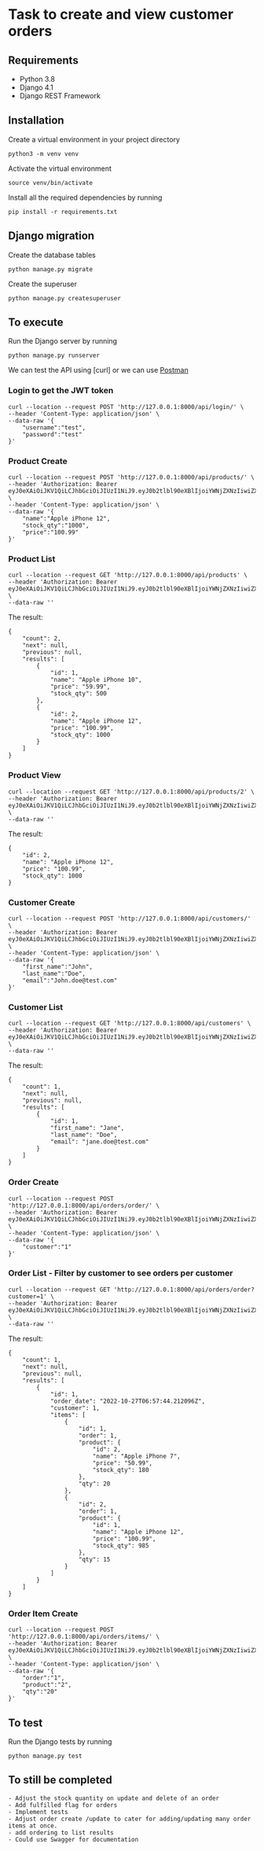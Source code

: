 # Task to create and view customer orders

## Requirements
- Python 3.8
- Django 4.1
- Django REST Framework

## Installation
Create a virtual environment in your project directory
```
python3 -m venv venv
```

Activate the virtual environment
```
source venv/bin/activate
```

Install all the required dependencies by running
```
pip install -r requirements.txt
```
## Django migration

Create the database tables
```
python manage.py migrate
```
Create the superuser
```
python manage.py createsuperuser
```

## To execute

Run the Django server by running
```
python manage.py runserver
```

We can test the API using [curl] or we can use [Postman](https://www.postman.com/)
### Login to get the JWT token
```
curl --location --request POST 'http://127.0.0.1:8000/api/login/' \
--header 'Content-Type: application/json' \
--data-raw '{
    "username":"test",
    "password":"test"
}'
```
### Product Create
```
curl --location --request POST 'http://127.0.0.1:8000/api/products/' \
--header 'Authorization: Bearer eyJ0eXAiOiJKV1QiLCJhbGciOiJIUzI1NiJ9.eyJ0b2tlbl90eXBlIjoiYWNjZXNzIiwiZXhwIjoxNjY2ODUwMjU1LCJpYXQiOjE2NjY4NDk5NTUsImp0aSI6IjJhYmU1Nzk2NzM3NjQyYTM4YTQ5MjA0NWMzNjExZmVhIiwidXNlcl9pZCI6MX0.lPXLmxOK68ZRNnB8YMDtKItmVe0E8NVOqAYeEaQ4TOc' \
--header 'Content-Type: application/json' \
--data-raw '{
    "name":"Apple iPhone 12",
    "stock_qty":"1000",
    "price":"100.99"
}'
```

### Product List
```
curl --location --request GET 'http://127.0.0.1:8000/api/products' \
--header 'Authorization: Bearer eyJ0eXAiOiJKV1QiLCJhbGciOiJIUzI1NiJ9.eyJ0b2tlbl90eXBlIjoiYWNjZXNzIiwiZXhwIjoxNjY2ODUwMjU1LCJpYXQiOjE2NjY4NDk5NTUsImp0aSI6IjJhYmU1Nzk2NzM3NjQyYTM4YTQ5MjA0NWMzNjExZmVhIiwidXNlcl9pZCI6MX0.lPXLmxOK68ZRNnB8YMDtKItmVe0E8NVOqAYeEaQ4TOc' \
--data-raw ''
```

The result:
```
{
    "count": 2,
    "next": null,
    "previous": null,
    "results": [
        {
            "id": 1,
            "name": "Apple iPhone 10",
            "price": "59.99",
            "stock_qty": 500
        },
        {
            "id": 2,
            "name": "Apple iPhone 12",
            "price": "100.99",
            "stock_qty": 1000
        }
    ]
}
```
### Product View
```
curl --location --request GET 'http://127.0.0.1:8000/api/products/2' \
--header 'Authorization: Bearer eyJ0eXAiOiJKV1QiLCJhbGciOiJIUzI1NiJ9.eyJ0b2tlbl90eXBlIjoiYWNjZXNzIiwiZXhwIjoxNjY2ODUwMjU1LCJpYXQiOjE2NjY4NDk5NTUsImp0aSI6IjJhYmU1Nzk2NzM3NjQyYTM4YTQ5MjA0NWMzNjExZmVhIiwidXNlcl9pZCI6MX0.lPXLmxOK68ZRNnB8YMDtKItmVe0E8NVOqAYeEaQ4TOc' \
--data-raw ''
```

The result:
```
{
    "id": 2,
    "name": "Apple iPhone 12",
    "price": "100.99",
    "stock_qty": 1000
}
```
### Customer Create
```
curl --location --request POST 'http://127.0.0.1:8000/api/customers/' \
--header 'Authorization: Bearer eyJ0eXAiOiJKV1QiLCJhbGciOiJIUzI1NiJ9.eyJ0b2tlbl90eXBlIjoiYWNjZXNzIiwiZXhwIjoxNjY2ODUwMjU1LCJpYXQiOjE2NjY4NDk5NTUsImp0aSI6IjJhYmU1Nzk2NzM3NjQyYTM4YTQ5MjA0NWMzNjExZmVhIiwidXNlcl9pZCI6MX0.lPXLmxOK68ZRNnB8YMDtKItmVe0E8NVOqAYeEaQ4TOc' \
--header 'Content-Type: application/json' \
--data-raw '{
    "first_name":"John",
    "last_name":"Doe",
    "email":"John.doe@test.com"
}'
```
### Customer List
```
curl --location --request GET 'http://127.0.0.1:8000/api/customers' \
--header 'Authorization: Bearer eyJ0eXAiOiJKV1QiLCJhbGciOiJIUzI1NiJ9.eyJ0b2tlbl90eXBlIjoiYWNjZXNzIiwiZXhwIjoxNjY2ODUwMjU1LCJpYXQiOjE2NjY4NDk5NTUsImp0aSI6IjJhYmU1Nzk2NzM3NjQyYTM4YTQ5MjA0NWMzNjExZmVhIiwidXNlcl9pZCI6MX0.lPXLmxOK68ZRNnB8YMDtKItmVe0E8NVOqAYeEaQ4TOc' \
--data-raw ''
```
The result:
```
{
    "count": 1,
    "next": null,
    "previous": null,
    "results": [
        {
            "id": 1,
            "first_name": "Jane",
            "last_name": "Doe",
            "email": "jane.doe@test.com"
        }
    ]
}
```
### Order Create
```
curl --location --request POST 'http://127.0.0.1:8000/api/orders/order/' \
--header 'Authorization: Bearer eyJ0eXAiOiJKV1QiLCJhbGciOiJIUzI1NiJ9.eyJ0b2tlbl90eXBlIjoiYWNjZXNzIiwiZXhwIjoxNjY2ODUwMjU1LCJpYXQiOjE2NjY4NDk5NTUsImp0aSI6IjJhYmU1Nzk2NzM3NjQyYTM4YTQ5MjA0NWMzNjExZmVhIiwidXNlcl9pZCI6MX0.lPXLmxOK68ZRNnB8YMDtKItmVe0E8NVOqAYeEaQ4TOc' \
--header 'Content-Type: application/json' \
--data-raw '{
    "customer":"1"
}'
```
### Order List - Filter by customer to see orders per customer
```
curl --location --request GET 'http://127.0.0.1:8000/api/orders/order?customer=1' \
--header 'Authorization: Bearer eyJ0eXAiOiJKV1QiLCJhbGciOiJIUzI1NiJ9.eyJ0b2tlbl90eXBlIjoiYWNjZXNzIiwiZXhwIjoxNjY2ODUyMDk5LCJpYXQiOjE2NjY4NTE3OTksImp0aSI6IjRjZDU5MDFlN2U1YjRiMmFiMDM2ZTFjNWIyY2Y5MjBkIiwidXNlcl9pZCI6MX0.nIgUzVGthkRzPVUWI0VRWJMAuXSnC5GGpgbdLMy7lpw' \
--data-raw ''
```
The result:
```
{
    "count": 1,
    "next": null,
    "previous": null,
    "results": [
        {
            "id": 1,
            "order_date": "2022-10-27T06:57:44.212096Z",
            "customer": 1,
            "items": [
                {
                    "id": 1,
                    "order": 1,
                    "product": {
                        "id": 2,
                        "name": "Apple iPhone 7",
                        "price": "50.99",
                        "stock_qty": 180
                    },
                    "qty": 20
                },
                {
                    "id": 2,
                    "order": 1,
                    "product": {
                        "id": 1,
                        "name": "Apple iPhone 12",
                        "price": "100.99",
                        "stock_qty": 985
                    },
                    "qty": 15
                }
            ]
        }
    ]
}
```
### Order Item Create
```
curl --location --request POST 'http://127.0.0.1:8000/api/orders/items/' \
--header 'Authorization: Bearer eyJ0eXAiOiJKV1QiLCJhbGciOiJIUzI1NiJ9.eyJ0b2tlbl90eXBlIjoiYWNjZXNzIiwiZXhwIjoxNjY2ODUyMDk5LCJpYXQiOjE2NjY4NTE3OTksImp0aSI6IjRjZDU5MDFlN2U1YjRiMmFiMDM2ZTFjNWIyY2Y5MjBkIiwidXNlcl9pZCI6MX0.nIgUzVGthkRzPVUWI0VRWJMAuXSnC5GGpgbdLMy7lpw' \
--header 'Content-Type: application/json' \
--data-raw '{
    "order":"1",
    "product":"2",
    "qty":"20"
}'
```
## To test

Run the Django tests by running
```
python manage.py test
```
## To still be completed
```
- Adjust the stock quantity on update and delete of an order
- Add fulfilled flag for orders
- Implement tests
- Adjust order create /update to cater for adding/updating many order items at once.
- add ordering to list results
- Could use Swagger for documentation
```
